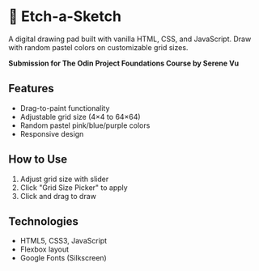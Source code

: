 # 🎨 Etch-a-Sketch

A digital drawing pad built with vanilla HTML, CSS, and JavaScript. Draw with random pastel colors on customizable grid sizes.

**Submission for The Odin Project Foundations Course by Serene Vu**

## Features

- Drag-to-paint functionality
- Adjustable grid size (4×4 to 64×64)
- Random pastel pink/blue/purple colors
- Responsive design

## How to Use

1. Adjust grid size with slider
2. Click "Grid Size Picker" to apply
3. Click and drag to draw

## Technologies

- HTML5, CSS3, JavaScript
- Flexbox layout
- Google Fonts (Silkscreen)